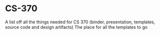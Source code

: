 # CS-370
A list off all the things needed for CS 370 (binder, presentation, templates, source code and design artifacts)
The place for all the templates to go

